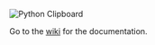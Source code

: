 ![Python Clipboard](https://github.com/user-attachments/assets/ff1d551d-efc4-4c17-a6ff-04da7934d04f)

Go to the [wiki](https://github.com/dylogaming/ClipboardImporter/wiki) for the documentation.
